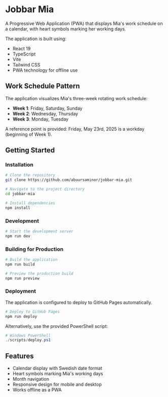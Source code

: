 # Jobbar Mia

A Progressive Web Application (PWA) that displays Mia's work schedule on a calendar, with heart symbols marking her working days.

The application is built using:
- React 19
- TypeScript
- Vite
- Tailwind CSS
- PWA technology for offline use

## Work Schedule Pattern

The application visualizes Mia's three-week rotating work schedule:

- **Week 1**: Friday, Saturday, Sunday
- **Week 2**: Wednesday, Thursday
- **Week 3**: Monday, Tuesday

A reference point is provided: Friday, May 23rd, 2025 is a workday (beginning of Week 1).

## Getting Started

### Installation

```bash
# Clone the repository
git clone https://github.com/abuursaminor/jobbar-mia.git

# Navigate to the project directory
cd jobbar-mia

# Install dependencies
npm install
```

### Development

```bash
# Start the development server
npm run dev
```

### Building for Production

```bash
# Build the application
npm run build

# Preview the production build
npm run preview
```

### Deployment

The application is configured to deploy to GitHub Pages automatically.

```bash
# Deploy to GitHub Pages
npm run deploy
```

Alternatively, use the provided PowerShell script:

```powershell
# Windows PowerShell
./scripts/deploy.ps1
```

## Features

- Calendar display with Swedish date format
- Heart symbols marking Mia's working days
- Month navigation
- Responsive design for mobile and desktop
- Works offline as a PWA
```
